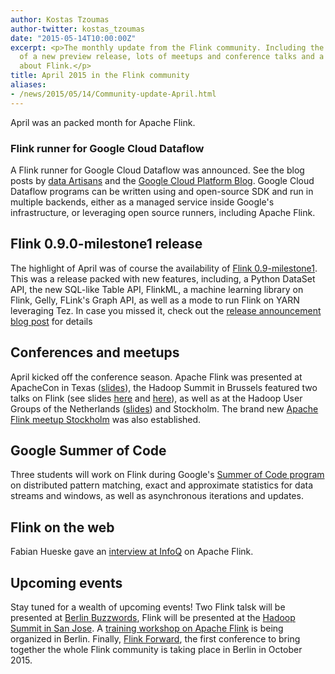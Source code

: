 ```yaml
---
author: Kostas Tzoumas
author-twitter: kostas_tzoumas
date: "2015-05-14T10:00:00Z"
excerpt: <p>The monthly update from the Flink community. Including the availability
  of a new preview release, lots of meetups and conference talks and a great interview
  about Flink.</p>
title: April 2015 in the Flink community
aliases:
- /news/2015/05/14/Community-update-April.html
---
```



April was an packed month for Apache Flink. 

### Flink runner for Google Cloud Dataflow

A Flink runner for Google Cloud Dataflow was announced. See the blog
posts by [data Artisans](http://data-artisans.com/announcing-google-cloud-dataflow-on-flink-and-easy-flink-deployment-on-google-cloud/) and
the [Google Cloud Platform Blog](http://googlecloudplatform.blogspot.de/2015/03/announcing-Google-Cloud-Dataflow-runner-for-Apache-Flink.html).
Google Cloud Dataflow programs can be written using and open-source
SDK and run in multiple backends, either as a managed service inside
Google's infrastructure, or leveraging open source runners,
including Apache Flink.


## Flink 0.9.0-milestone1 release

The highlight of April was of course the availability of [Flink 0.9-milestone1](/news/2015/04/13/release-0.9.0-milestone1.html). This was a release packed with new features, including, a Python DataSet API, the new SQL-like Table API, FlinkML, a machine learning library on Flink, Gelly, FLink's Graph API, as well as a mode to run Flink on YARN leveraging Tez. In case you missed it, check out the [release announcement blog post](/news/2015/04/13/release-0.9.0-milestone1.html) for details

## Conferences and meetups

April kicked off the conference season. Apache Flink was presented at ApacheCon in Texas ([slides](http://www.slideshare.net/fhueske/apache-flink)), the Hadoop Summit in Brussels featured two talks on Flink (see slides [here](http://www.slideshare.net/AljoschaKrettek/data-analysis-with-apache-flink-hadoop-summit-2015) and [here](http://www.slideshare.net/GyulaFra/flink-streaming-hadoopsummit)), as well as at the Hadoop User Groups of the Netherlands ([slides](http://www.slideshare.net/stephanewen1/apache-flink-overview-and-use-cases-at-prehadoop-summit-meetups)) and Stockholm. The brand new [Apache Flink meetup Stockholm](http://www.meetup.com/Apache-Flink-Stockholm/) was also established.

## Google Summer of Code

Three students will work on Flink during Google's [Summer of Code program](https://www.google-melange.com/gsoc/homepage/google/gsoc2015) on distributed pattern matching, exact and approximate statistics for data streams and windows, as well as asynchronous iterations and updates.

## Flink on the web

Fabian Hueske gave an [interview at InfoQ](http://www.infoq.com/news/2015/04/hueske-apache-flink?utm_campaign=infoq_content&utm_source=infoq&utm_medium=feed&utm_term=global) on Apache Flink. 

## Upcoming events

Stay tuned for a wealth of upcoming events! Two Flink talsk will be presented at [Berlin Buzzwords](http://berlinbuzzwords.de/15/sessions), Flink will be presented at the [Hadoop Summit in San Jose](http://2015.hadoopsummit.org/san-jose/). A [training workshop on Apache Flink](http://www.meetup.com/Apache-Flink-Meetup/events/220557545/) is being organized in Berlin. Finally, [Flink Forward](http://2015.flink-forward.org/), the first conference to bring together the whole Flink community is taking place in Berlin in October 2015.
